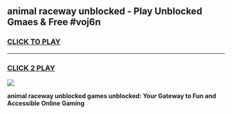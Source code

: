 
## animal raceway unblocked - Play Unblocked Gmaes & Free #voj6n
<h3>
<a href="https://news.freeplayer.one?title=animal_raceway_unblocked&ref=27F">CLICK TO PLAY</a></h3>
<hr>

<h3>
<a href="https://news.freeplayer.one?title=animal_raceway_unblocked&ref=27F">CLICK 2 PLAY</a>
  
</h3>

<a href="https://news.freeplayer.one?title=animal_raceway_unblocked&ref=27F/"><img src="https://clearcache.store/games.png"></a>


**animal raceway unblocked games unblocked: Your Gateway to Fun and Accessible Online Gaming**

